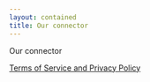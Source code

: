 ```yaml
---
layout: contained
title: Our connector
---
```

Our connector

[Terms of Service and Privacy Policy](/tos-and-privacy.html)
